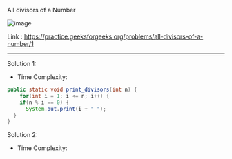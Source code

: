 All divisors of a Number 

![image](https://user-images.githubusercontent.com/23376002/224522035-f24d35f3-04e9-42ec-a5b1-eb9244acf520.png)

Link : https://practice.geeksforgeeks.org/problems/all-divisors-of-a-number/1

--------------------------------------------------------------------------------------------------------------------------------------------------------


Solution 1: 

- Time Complexity: 


```java
public static void print_divisors(int n) {
    for(int i = 1; i <= n; i++) {
    if(n % i == 0) {
      System.out.print(i + " ");
  }
}

```

Solution 2: 

- Time Complexity: 


```java


```

